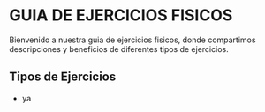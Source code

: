 # GUIA DE EJERCICIOS FISICOS
Bienvenido a nuestra guia de ejercicios fisicos, donde compartimos descripciones y beneficios de diferentes tipos de ejercicios.

## Tipos de Ejercicios
- ya